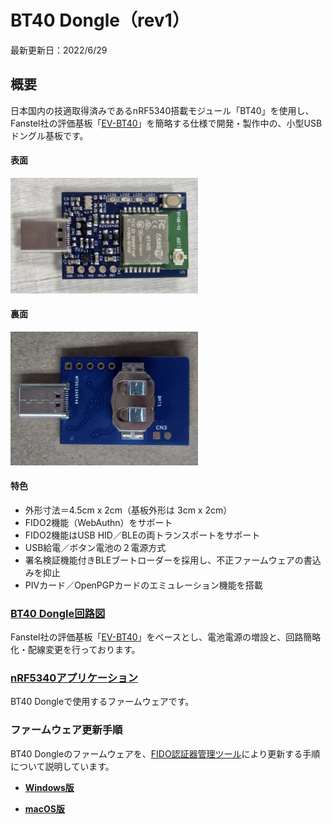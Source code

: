 # BT40 Dongle（rev1）

最新更新日：2022/6/29

## 概要

日本国内の技適取得済みであるnRF5340搭載モジュール「BT40」を使用し、Fanstel社の評価基板「[EV-BT40](https://www.mouser.jp/ProductDetail/Fanstel/EV-BT40?qs=zW32dvEIR3sMMGv%2FNMlB9A%3D%3D)」を簡略する仕様で開発・製作中の、小型USBドングル基板です。

#### 表面

<img src="assets01/0001.jpg" width="300">

#### 裏面

<img src="assets01/0002.jpg" width="300">

#### 特色
- 外形寸法＝4.5cm x 2cm（基板外形は 3cm x 2cm）
- FIDO2機能（WebAuthn）をサポート
- FIDO2機能はUSB HID／BLEの両トランスポートをサポート
- USB給電／ボタン電池の２電源方式
- 署名検証機能付きBLEブートローダーを採用し、不正ファームウェアの書込みを抑止
- PIVカード／OpenPGPカードのエミュレーション機能を搭載

### [BT40 Dongle回路図](../../FIDO2Device/BT40Dongle/pcb_rev1/SECDONGL_001.pdf)

Fanstel社の評価基板「[EV-BT40](https://www.mouser.jp/ProductDetail/Fanstel/EV-BT40?qs=zW32dvEIR3sMMGv%2FNMlB9A%3D%3D)」をベースとし、電池電源の増設と、回路簡略化・配線変更を行っております。

### [nRF5340アプリケーション](../../nRF5340_app/README.md)

BT40 Dongleで使用するファームウェアです。

### ファームウェア更新手順

BT40 Dongleのファームウェアを、[FIDO認証器管理ツール](../../MaintenanceTool/MNTTOOL.md)により更新する手順について説明しています。

- <b>[Windows版](../../MaintenanceTool/WindowsExe/UPDATEFW_BLE.md)</b>

- <b>[macOS版](../../MaintenanceTool/macOSApp/UPDATEFW_BLE.md)</b>
